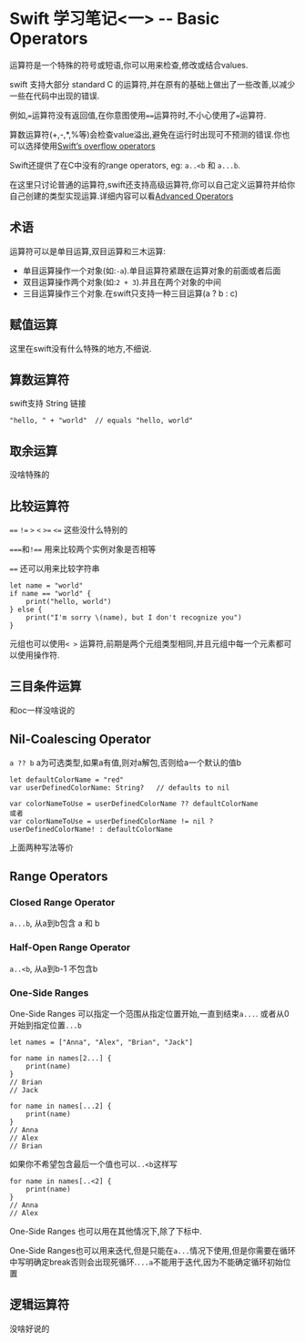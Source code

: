 # Swift 学习笔记<一> -- Basic Operators

运算符是一个特殊的符号或短语,你可以用来检查,修改或结合values.

swift 支持大部分 standard C 的运算符,并在原有的基础上做出了一些改善,以减少一些在代码中出现的错误.

例如,`=`运算符没有返回值,在你意图使用`==`运算符时,不小心使用了`=`运算符.

算数运算符(+,-,*,%等)会检查value溢出,避免在运行时出现可不预测的错误.你也可以选择使用[Swift’s overflow operators](https://developer.apple.com/library/content/documentation/Swift/Conceptual/Swift_Programming_Language/AdvancedOperators.html#//apple_ref/doc/uid/TP40014097-CH27-ID37)

Swift还提供了在C中没有的range operators, eg: `a..<b` 和 `a...b`.

在这里只讨论普通的运算符,swift还支持高级运算符,你可以自己定义运算符并给你自己创建的类型实现运算.详细内容可以看[Advanced Operators](https://developer.apple.com/library/content/documentation/Swift/Conceptual/Swift_Programming_Language/AdvancedOperators.html#//apple_ref/doc/uid/TP40014097-CH27-ID28)

## 术语

运算符可以是单目运算,双目运算和三木运算:

* 单目运算操作一个对象(如:`-a`).单目运算符紧跟在运算对象的前面或者后面
* 双目运算操作两个对象(如:`2 + 3`).并且在两个对象的中间
* 三目运算操作三个对象.在swift只支持一种三目运算(a ? b : c)

## 赋值运算

这里在swift没有什么特殊的地方,不细说.

## 算数运算符

swift支持 String 链接


	"hello, " + "world"  // equals "hello, world"

## 取余运算 

没啥特殊的

## 比较运算符

`==` `!=` `>` `<` `>=` `<=` 这些没什么特别的

`===`和`!==` 用来比较两个实例对象是否相等

`==` 还可以用来比较字符串 

	let name = "world"
	if name == "world" {
	    print("hello, world")
	} else {
	    print("I'm sorry \(name), but I don't recognize you")
	}


元组也可以使用`< >` 运算符,前期是两个元组类型相同,并且元组中每一个元素都可以使用操作符.


## 三目条件运算

和oc一样没啥说的

## Nil-Coalescing Operator

`a ?? b` a为可选类型,如果a有值,则对a解包,否则给a一个默认的值b

	let defaultColorName = "red"
	var userDefinedColorName: String?   // defaults to nil
	 
	var colorNameToUse = userDefinedColorName ?? defaultColorName
	或者
	var colorNameToUse = userDefinedColorName != nil ? userDefinedColorName! : defaultColorName

上面两种写法等价

## Range Operators

### Closed Range Operator

`a...b`, 从a到b包含 a 和 b

### Half-Open Range Operator

`a..<b`, 从a到b-1 不包含b


### One-Side Ranges

One-Side Ranges 可以指定一个范围从指定位置开始,一直到结束`a...`. 或者从0开始到指定位置`...b`

	let names = ["Anna", "Alex", "Brian", "Jack"]
	
	for name in names[2...] {
	    print(name)
	}
	// Brian
	// Jack
	 
	for name in names[...2] {
	    print(name)
	}
	// Anna
	// Alex
	// Brian


如果你不希望包含最后一个值也可以`..<b`这样写

	for name in names[..<2] {
	    print(name)
	}
	// Anna
	// Alex

One-Side Ranges 也可以用在其他情况下,除了下标中.

One-Side Ranges也可以用来迭代,但是只能在`a...`情况下使用,但是你需要在循环中写明确定break否则会出现死循环.`...a`不能用于迭代,因为不能确定循环初始位置


## 逻辑运算符

没啥好说的



